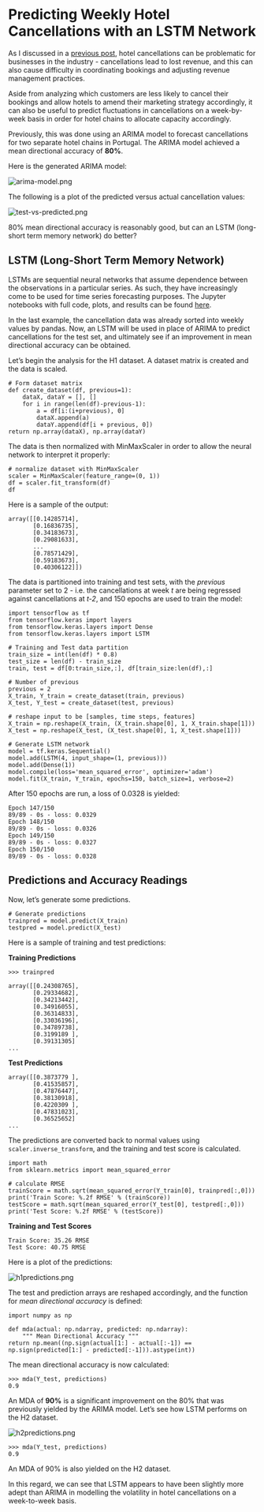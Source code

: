 # Predicting Weekly Hotel Cancellations with an LSTM Network

As I discussed in a [previous post](https://www.michael-grogan.com/hotel-cancellations/), hotel cancellations can be problematic for businesses in the industry - cancellations lead to lost revenue, and this can also cause difficulty in coordinating bookings and adjusting revenue management practices.

Aside from analyzing which customers are less likely to cancel their bookings and allow hotels to amend their marketing strategy accordingly, it can also be useful to predict fluctuations in cancellations on a week-by-week basis in order for hotel chains to allocate capacity accordingly.

Previously, this was done using an ARIMA model to forecast cancellations for two separate hotel chains in Portugal. The ARIMA model achieved a mean directional accuracy of **80%**.

Here is the generated ARIMA model:

![arima-model.png](arima-model.png)

The following is a plot of the predicted versus actual cancellation values:

![test-vs-predicted.png](test-vs-predicted.png)

80% mean directional accuracy is reasonably good, but can an LSTM (long-short term memory network) do better?

## LSTM (Long-Short Term Memory Network)

LSTMs are sequential neural networks that assume dependence between the observations in a particular series. As such, they have increasingly come to be used for time series forecasting purposes. The Jupyter notebooks with full code, plots, and results can be found [here](https://github.com/MGCodesandStats/hotel-cancellations-lstm).

In the last example, the cancellation data was already sorted into weekly values by pandas. Now, an LSTM will be used in place of ARIMA to predict cancellations for the test set, and ultimately see if an improvement in mean directional accuracy can be obtained.

Let’s begin the analysis for the H1 dataset. A dataset matrix is created and the data is scaled.

```
# Form dataset matrix
def create_dataset(df, previous=1):
    dataX, dataY = [], []
    for i in range(len(df)-previous-1):
        a = df[i:(i+previous), 0]
        dataX.append(a)
        dataY.append(df[i + previous, 0])
return np.array(dataX), np.array(dataY)
```

The data is then normalized with MinMaxScaler in order to allow the neural network to interpret it properly:

```
# normalize dataset with MinMaxScaler
scaler = MinMaxScaler(feature_range=(0, 1))
df = scaler.fit_transform(df)
df
```

Here is a sample of the output:

```
array([[0.14285714],
       [0.16836735],
       [0.34183673],
       [0.29081633],
       ...
       [0.78571429],
       [0.59183673],
       [0.40306122]])
```

The data is partitioned into training and test sets, with the *previous* parameter set to 2 - i.e. the cancellations at week *t* are being regressed against cancellations at *t-2*, and 150 epochs are used to train the model:

```
import tensorflow as tf
from tensorflow.keras import layers
from tensorflow.keras.layers import Dense
from tensorflow.keras.layers import LSTM

# Training and Test data partition
train_size = int(len(df) * 0.8)
test_size = len(df) - train_size
train, test = df[0:train_size,:], df[train_size:len(df),:]

# Number of previous
previous = 2
X_train, Y_train = create_dataset(train, previous)
X_test, Y_test = create_dataset(test, previous)

# reshape input to be [samples, time steps, features]
X_train = np.reshape(X_train, (X_train.shape[0], 1, X_train.shape[1]))
X_test = np.reshape(X_test, (X_test.shape[0], 1, X_test.shape[1]))

# Generate LSTM network
model = tf.keras.Sequential()
model.add(LSTM(4, input_shape=(1, previous)))
model.add(Dense(1))
model.compile(loss='mean_squared_error', optimizer='adam')
model.fit(X_train, Y_train, epochs=150, batch_size=1, verbose=2)
```

After 150 epochs are run, a loss of 0.0328 is yielded:

```
Epoch 147/150
89/89 - 0s - loss: 0.0329
Epoch 148/150
89/89 - 0s - loss: 0.0326
Epoch 149/150
89/89 - 0s - loss: 0.0327
Epoch 150/150
89/89 - 0s - loss: 0.0328
```

## Predictions and Accuracy Readings

Now, let’s generate some predictions.

```
# Generate predictions
trainpred = model.predict(X_train)
testpred = model.predict(X_test)
```

Here is a sample of training and test predictions:

**Training Predictions**

```
>>> trainpred

array([[0.24308765],
       [0.29334682],
       [0.34213442],
       [0.34916055],
       [0.36314833],
       [0.33036196],
       [0.34789738],
       [0.3199189 ],
       [0.39131305]
...
```

**Test Predictions**

```
array([[0.3873779 ],
       [0.41535857],
       [0.47876447],
       [0.38130918],
       [0.4220309 ],
       [0.47831023],
       [0.36525652]
...
```

The predictions are converted back to normal values using ```scaler.inverse_transform```, and the training and test score is calculated.

```
import math
from sklearn.metrics import mean_squared_error

# calculate RMSE
trainScore = math.sqrt(mean_squared_error(Y_train[0], trainpred[:,0]))
print('Train Score: %.2f RMSE' % (trainScore))
testScore = math.sqrt(mean_squared_error(Y_test[0], testpred[:,0]))
print('Test Score: %.2f RMSE' % (testScore))
```

**Training and Test Scores**

```
Train Score: 35.26 RMSE
Test Score: 40.75 RMSE
```

Here is a plot of the predictions:

![h1predictions.png](h1predictions.png)

The test and prediction arrays are reshaped accordingly, and the function for *mean directional accuracy* is defined:

```
import numpy as np

def mda(actual: np.ndarray, predicted: np.ndarray):
    """ Mean Directional Accuracy """
return np.mean((np.sign(actual[1:] - actual[:-1]) == np.sign(predicted[1:] - predicted[:-1])).astype(int))
```

The mean directional accuracy is now calculated:

```
>>> mda(Y_test, predictions)
0.9
```

An MDA of **90%** is a significant improvement on the 80% that was previously yielded by the ARIMA model. Let’s see how LSTM performs on the H2 dataset.

![h2predictions.png](h2predictions.png)

```
>>> mda(Y_test, predictions)
0.9
```

An MDA of 90% is also yielded on the H2 dataset.

In this regard, we can see that LSTM appears to have been slightly more adept than ARIMA in modelling the volatility in hotel cancellations on a week-to-week basis.
